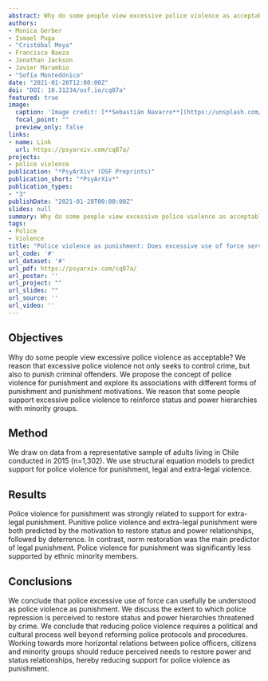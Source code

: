 ```yaml
---
abstract: Why do some people view excessive police violence as acceptable? We reason that excessive police violence not only seeks to control crime, but also to punish criminal offenders. We propose the concept of police violence for punishment and explore its associations with different forms of punishment and punishment motivations. We reason that some people support excessive police violence to reinforce status and power hierarchies with minority groups. 
authors:
- Monica Gerber
- Ismael Puga
- "Cristóbal Moya"
- Francisca Baeza
- Jonathan Jackson
- Javier Marambio
- "Sofía Montedónico"
date: "2021-01-28T12:00:00Z"
doi: "DOI: 10.31234/osf.io/cq87a"
featured: true
image:
  caption: 'Image credit: [**Sebastián Navarro**](https://unsplash.com/photos/hOcbFF76eVA?utm_source=unsplash&utm_medium=referral&utm_content=creditShareLink)'
  focal_point: ""
  preview_only: false
links:
- name: Link
  url: https://psyarxiv.com/cq87a/
projects:
- police violence
publication: "*PsyArXiv* (OSF Preprints)"
publication_short: "*PsyArXiv*"
publication_types:
- "3"
publishDate: "2021-01-28T00:00:00Z"
slides: null
summary: Why do some people view excessive police violence as acceptable? We reason that excessive police violence not only seeks to control crime, but also to punish criminal offenders. We propose the concept of police violence for punishment and explore its associations with different forms of punishment and punishment motivations. We reason that some people support excessive police violence to reinforce status and power hierarchies with minority groups. 
tags:
- Police
- Violence
title: "Police violence as punishment: Does excessive use of force serve to punish those who threaten status and power hierarchies in society?"
url_code: '#'
url_dataset: '#'
url_pdf: https://psyarxiv.com/cq87a/
url_poster: ''
url_project: ""
url_slides: ""
url_source: ''
url_video: ''
---
```


## Objectives

Why do some people view excessive police violence as acceptable? We reason that excessive police violence not only seeks to control crime, but also to punish criminal offenders. We propose the concept of police violence for punishment and explore its associations with different forms of punishment and punishment motivations. We reason that some people support excessive police violence to reinforce status and power hierarchies with minority groups. 

## Method

We draw on data from a representative sample of adults living in Chile conducted in 2015 (n=1,302). We use structural equation models to predict support for police violence for punishment, legal and extra-legal violence.

## Results

Police violence for punishment was strongly related to support for extra-legal punishment. Punitive police violence and extra-legal punishment were both predicted by the motivation to restore status and power relationships, followed by deterrence. In contrast, norm restoration was the main predictor of legal punishment. Police violence for punishment was significantly less supported by ethnic minority members. 

## Conclusions

We conclude that police excessive use of force can usefully be understood as police violence as punishment. We discuss the extent to which police repression is perceived to restore status and power hierarchies threatened by crime. We conclude that reducing police violence requires a political and cultural process well beyond reforming police protocols and procedures. Working towards more horizontal relations between police officers, citizens and minority groups should reduce perceived needs to restore power and status relationships, hereby reducing support for police violence as punishment.
